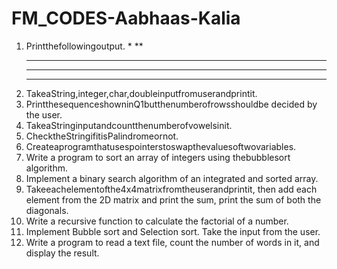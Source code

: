 # FM_CODES-Aabhaas-Kalia
1. Printthefollowingoutput. *
   **
   ***
   ****
   *****
2. TakeaString,integer,char,doubleinputfromuserandprintit.
3. PrintthesequenceshowninQ1butthenumberofrowsshouldbe
decided by the user.
4. TakeaStringinputandcountthenumberofvowelsinit.
5. ChecktheStringifitisPalindromeornot.
6. Createaprogramthatusespointerstoswapthevaluesoftwovariables.
7. Write a program to sort an array of integers using thebubblesort
algorithm.
8. Implement a binary search algorithm of an integrated and sorted
array.
9. Takeeachelementofthe4x4matrixfromtheuserandprintit, then add
each element from the 2D matrix and print the sum, print the sum of
both the diagonals.
10. Write a recursive function to calculate the factorial of a number.
11. Implement Bubble sort and Selection sort. Take the input from the user.
12. Write a program to read a text file, count the number of words in it, and
display the result.
